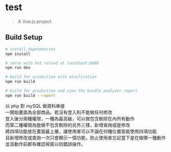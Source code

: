 # test

> A Vue.js project

## Build Setup

```bash
# install dependencies
npm install

# serve with hot reload at localhost:8080
npm run dev

# build for production with minification
npm run build

# build for production and view the bundle analyzer report
npm run build --report
```

以 php 對 mySQL 做資料串接<br>
一開始畫面為全部商品，若沒有登入則不能做任何修改<br>
登入後分兩種權限，一種為最高級，可以做包含刪除在內所有動作<br>
而第二種權限為能做不包含刪除的另外三樣，新增查詢或是修改<br>
將四項功能放在畫面最上層，讓使用者可以不論在何種位置皆能使用四項功能<br>
且新增修改或查詢一次只會顯示一個功能，防止使用者忘記當下是在做哪一種動作<br>
並且動作前都有確認視窗以防錯誤操作。
